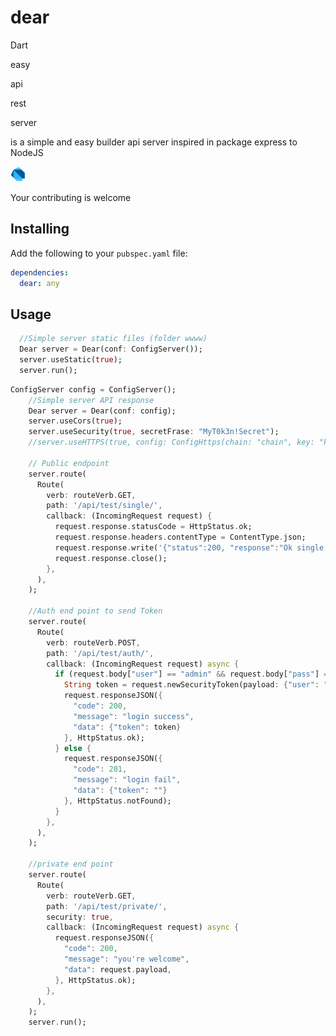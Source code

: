 # dear

Dart

easy

api

rest

server

is a simple and easy builder api server inspired in package express to NodeJS


<code><img height="24" src="https://raw.githubusercontent.com/github/explore/80688e429a7d4ef2fca1e82350fe8e3517d3494d/topics/dart/dart.png"></code>

Your contributing is welcome

## Installing

Add the following to your `pubspec.yaml` file:

```yaml
dependencies:
  dear: any
```

## Usage
```dart
  //Simple server static files (folder wwww)
  Dear server = Dear(conf: ConfigServer());
  server.useStatic(true);
  server.run();
```

```dart
ConfigServer config = ConfigServer();
    //Simple server API response
    Dear server = Dear(conf: config);
    server.useCors(true);
    server.useSecurity(true, secretFrase: "MyT0k3n!Secret");
    //server.useHTTPS(true, config: ConfigHttps(chain: "chain", key: "key"));

    // Public endpoint
    server.route(
      Route(
        verb: routeVerb.GET,
        path: '/api/test/single/',
        callback: (IncomingRequest request) {
          request.response.statusCode = HttpStatus.ok;
          request.response.headers.contentType = ContentType.json;
          request.response.write('{"status":200, "response":"Ok single api endpoint","data":"{}"}');
          request.response.close();
        },
      ),
    );

    //Auth end point to send Token
    server.route(
      Route(
        verb: routeVerb.POST,
        path: '/api/test/auth/',
        callback: (IncomingRequest request) async {
          if (request.body["user"] == "admin" && request.body["pass"] == "admin") {
            String token = request.newSecurityToken(payload: {"user": "admin", "id": 9999});
            request.responseJSON({
              "code": 200,
              "message": "login success",
              "data": {"token": token}
            }, HttpStatus.ok);
          } else {
            request.responseJSON({
              "code": 201,
              "message": "login fail",
              "data": {"token": ""}
            }, HttpStatus.notFound);
          }
        },
      ),
    );

    //private end point
    server.route(
      Route(
        verb: routeVerb.GET,
        path: '/api/test/private/',
        security: true,
        callback: (IncomingRequest request) async {
          request.responseJSON({
            "code": 200,
            "message": "you're welcome",
            "data": request.payload,
          }, HttpStatus.ok);
        },
      ),
    );
    server.run();
```

